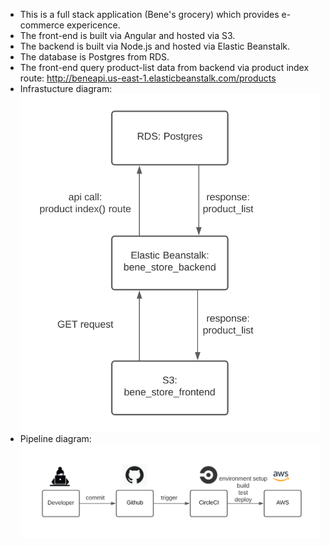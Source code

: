 - This is a full stack application (Bene's grocery) which provides e-commerce expericence.
- The front-end is built via Angular and hosted via S3.
- The backend is built via Node.js and hosted via Elastic Beanstalk.
- The database is Postgres from RDS.
- The front-end query product-list data from backend via product index route:
  http://beneapi.us-east-1.elasticbeanstalk.com/products
- Infrastucture diagram:
  ![diagram](../screenshots/diagram.png)
- Pipeline diagram:
  ![diagram](../screenshots/circleci_pipeline_diagram.png)
